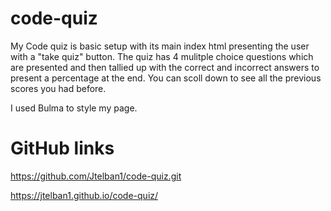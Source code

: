 # code-quiz

My Code quiz is basic setup with its main index html presenting the user with a "take quiz" button. The quiz has 4 mulitple choice questions which are presented and then tallied up with the correct and incorrect answers to present a percentage at the end. You can scoll down to see all the previous scores you had before.

I used Bulma to style my page.

# GitHub links

https://github.com/Jtelban1/code-quiz.git

https://jtelban1.github.io/code-quiz/
